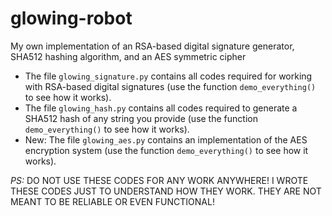 # glowing-robot
My own implementation of an RSA-based digital signature generator, SHA512 hashing algorithm, and an AES symmetric cipher
 - The file `glowing_signature.py` contains all codes required for working with RSA-based digital signatures (use the function `demo_everything()` to see how it works).
 - The file `glowing_hash.py` contains all codes required to generate a SHA512 hash of any string you provide (use the function `demo_everything()` to see how it works).
  - New: The file `glowing_aes.py` contains an implementation of the AES encryption system (use the function `demo_everything()` to see how it works).
 
 _PS:_ DO NOT USE THESE CODES FOR ANY WORK ANYWHERE! I WROTE THESE CODES JUST TO UNDERSTAND HOW THEY WORK. THEY ARE NOT MEANT TO BE RELIABLE OR EVEN FUNCTIONAL!
